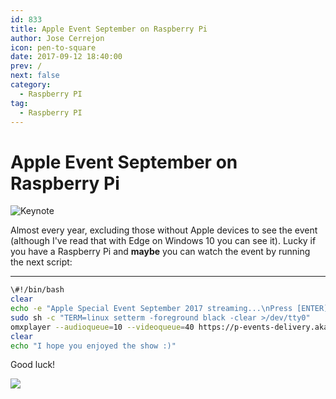 ```yaml
---
id: 833
title: Apple Event September on Raspberry Pi
author: Jose Cerrejon
icon: pen-to-square
date: 2017-09-12 18:40:00
prev: /
next: false
category:
  - Raspberry PI
tag:
  - Raspberry PI
---
```


# Apple Event September on Raspberry Pi

![Keynote](/images/2017/09/keynote_Sep2k17.jpg)

Almost every year, excluding those without Apple devices to see the event (although I've read that with Edge on Windows 10 you can see it). Lucky if you have a Raspberry Pi and **maybe** you can watch the event by running the next script:

- - -
```bash
\#!/bin/bash
clear
echo -e "Apple Special Event September 2017 streaming...\nPress [ENTER] to continue"
sudo sh -c "TERM=linux setterm -foreground black -clear >/dev/tty0"
omxplayer --audioqueue=10 --videoqueue=40 https://p-events-delivery.akamaized.net/17oiubaewrvouhboiubasdfv09/m3u8/atv_mvp.m3u8
clear
echo "I hope you enjoyed the show :)"
```

Good luck!

<a href="/post.php?id=832"><img src="/images/2017/09/RPi_20SEPT_min.png" /></a>
